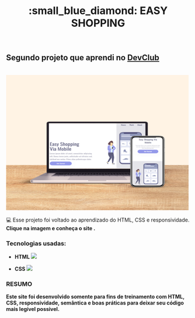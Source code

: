 <h1 align="center"> :small_blue_diamond: EASY SHOPPING</h1>
<br>
<h2>Segundo projeto que aprendi no <a href="https://rodolfomori.com.br/devclub/">DevClub</a></h2>
<br>
<a href="https://michaelhenri.github.io/projeto-Easy-Shopping/">
<img src="https://github.com/Michaelhenri/projeto-Easy-Shopping/blob/master/imagen/Easy-Shopping-desktop-phone.png" 
  alt="desktop-logo" 
  width="500px" height="370px"
/></a>

:computer: Esse projeto foi voltado ao aprendizado do HTML, CSS e responsividade. <b> Clique na imagem e conheça o site <b>.

### Tecnologias usadas:

- HTML <img src="https://simpleicons.org/icons/html5.svg" width="15px">

- CSS <img src="https://simpleicons.org/icons/css3.svg" width="15px">

### RESUMO
<p>Este site foi desenvolvido somente para fins de treinamento com HTML, CSS, responsividade, semântica e boas práticas para deixar seu código mais legível possivel.</p>
